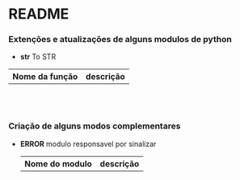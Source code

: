 <h1>README</h1>

<h3>Extenções e atualizações de alguns modulos de python</h3>

<ul><li type="point"><b>str</b> To STR</li></ul>
<table style="width:100%">
	<tr>
		<th>Nome da função</th>
		<th>descrição</th>
	</tr>
</table>
<br/>


<br/>
<h3>Criação de alguns modos complementares</h3>

<ul><li type="point"><b>ERROR</b> modulo responsavel por sinalizar 
<table style="width:100%">
	<tr>
		<th>Nome do modulo</th>
		<th>descrição</th>
	</tr>
</table>
